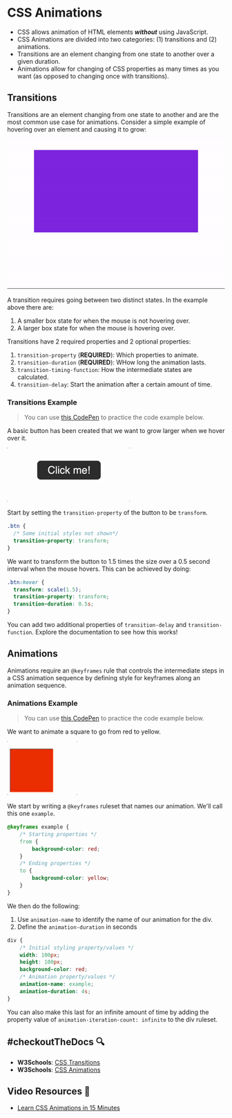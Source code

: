 # CSS Animations
- CSS allows animation of HTML elements ***without*** using JavaScript.
- CSS Animations are divided into two categories: (1) transitions and (2) animations.
- Transitions are an element changing from one state to another over a given duration.
- Animations allow for changing of CSS properties as many times as you want (as opposed to changing once with transitions).

## Transitions
Transitions are an element changing from one state to another and are the most common use case for animations. Consider a simple example of hovering over an element and causing it to grow:

![CSS Transition Example](../../assets/transition.gif)

A transition requires going between two distinct states. In the example above there are: 
1. A smaller box state for when the mouse is not hovering over.
2. A larger box state for when the mouse is hovering over.

Transitions have 2 required properties and 2 optional properties:
1. `transition-property` (**REQUIRED**): Which properties to animate.
2. `transition-duration` (**REQUIRED**): WHow long the animation lasts.
3. `transition-timing-function`: How the intermediate states are calculated.
4. `transition-delay`: Start the animation after a certain amount of time.

### Transitions Example
> You can use [this CodePen](https://codepen.io/stevenjlance/pen/mdjQRzj) to practice the code example below.

A basic button has been created that we want to grow larger when we hover over it.

![Final transition target image](../../assets/finalButton.gif)

Start by setting the `transition-property` of the button to be `transform`.

```css
.btn {
  /* Some initial styles not shown*/
  transition-property: transform; 
}
```

We want to transform the button to 1.5 times the size over a 0.5 second interval when the mouse hovers. This can be achieved by doing:

```css
.btn:hover {
  transform: scale(1.5);
  transition-property: transform;
  transition-duration: 0.5s; 
}
```

You can add two additional properties of `transition-delay` and `transition-function`. Explore the documentation to see how this works!

## Animations
Animations require an `@keyframes` rule that controls the intermediate steps in a CSS animation sequence by defining style for keyframes along an animation sequence.

### Animations Example
> You can use [this CodePen](https://codepen.io/stevenjlance/pen/dyjQzxB) to practice the code example below.

We want to animate a square to go from red to yellow.

![Animation final image](../../assets/animation.gif)

We start by writing a `@keyframes` ruleset that names our animation. We'll call this one `example`.

```css
@keyframes example {
    /* Starting properties */
    from {
        background-color: red;
    }
    /* Ending properties */
    to {
        background-color: yellow;
    }
}
```

We then do the following:
1. Use `animation-name` to identify the name of our animation for the div.
2. Define the `animation-duration` in seconds 

```css
div {
    /* Initial styling property/values */
    width: 100px;
    height: 100px;
    background-color: red;
    /* Animation property/values */
    animation-name: example;
    animation-duration: 4s;
}
```

You can also make this last for an infinite amount of time by adding the property value of `animation-iteration-count: infinite` to the div ruleset.

## #checkoutTheDocs 🔍
- **W3Schools**: [CSS Transitions](https://www.w3schools.com/css/css3_transitions.asp)
- **W3Schools**: [CSS Animations](https://www.w3schools.com/css/css3_animations.asp)

## Video Resources 🎥
- [Learn CSS Animations in 15 Minutes](https://www.youtube.com/watch?v=YszONjKpgg4)